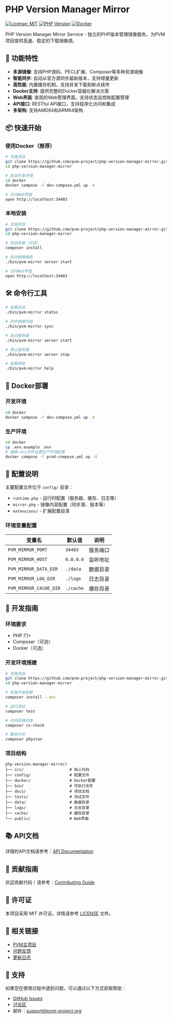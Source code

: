 # PHP Version Manager Mirror

[![License: MIT](https://img.shields.io/badge/License-MIT-yellow.svg)](https://opensource.org/licenses/MIT)
[![PHP Version](https://img.shields.io/badge/PHP-7.1%2B-blue.svg)](https://php.net)
[![Docker](https://img.shields.io/badge/Docker-Ready-blue.svg)](https://docker.com)

PHP Version Manager Mirror Service - 独立的PHP版本管理镜像服务，为PVM项目提供高速、稳定的下载镜像源。

## 🚀 功能特性

- **多源镜像**: 支持PHP源码、PECL扩展、Composer等多种资源镜像
- **智能同步**: 自动从官方源同步最新版本，支持增量更新
- **高性能**: 内置缓存机制，支持并发下载和断点续传
- **Docker支持**: 提供完整的Docker容器化解决方案
- **Web界面**: 直观的Web管理界面，支持状态监控和配置管理
- **API接口**: RESTful API接口，支持程序化访问和集成
- **多架构**: 支持AMD64和ARM64架构

## 📦 快速开始

### 使用Docker（推荐）

```bash
# 克隆项目
git clone https://github.com/pvm-project/php-version-manager-mirror.git
cd php-version-manager-mirror

# 启动开发环境
cd docker
docker compose -f dev-compose.yml up -d

# 访问Web界面
open http://localhost:34403
```

### 本地安装

```bash
# 克隆项目
git clone https://github.com/pvm-project/php-version-manager-mirror.git
cd php-version-manager-mirror

# 安装依赖（可选）
composer install

# 启动镜像服务
./bin/pvm-mirror server start

# 访问Web界面
open http://localhost:34403
```

## 🛠️ 命令行工具

```bash
# 查看状态
./bin/pvm-mirror status

# 同步镜像内容
./bin/pvm-mirror sync

# 启动服务器
./bin/pvm-mirror server start

# 停止服务器
./bin/pvm-mirror server stop

# 查看帮助
./bin/pvm-mirror help
```

## 🐳 Docker部署

### 开发环境

```bash
cd docker
docker compose -f dev-compose.yml up -d
```

### 生产环境

```bash
cd docker
cp .env.example .env
# 编辑.env文件设置生产环境配置
docker compose -f prod-compose.yml up -d
```

## 📖 配置说明

主要配置文件位于 `config/` 目录：

- `runtime.php` - 运行时配置（服务器、缓存、日志等）
- `mirror.php` - 镜像内容配置（同步源、版本等）
- `extensions/` - 扩展配置目录

### 环境变量配置

| 变量名 | 默认值 | 说明 |
|--------|--------|------|
| `PVM_MIRROR_PORT` | `34403` | 服务端口 |
| `PVM_MIRROR_HOST` | `0.0.0.0` | 监听地址 |
| `PVM_MIRROR_DATA_DIR` | `./data` | 数据目录 |
| `PVM_MIRROR_LOG_DIR` | `./logs` | 日志目录 |
| `PVM_MIRROR_CACHE_DIR` | `./cache` | 缓存目录 |

## 🔧 开发指南

### 环境要求

- PHP 7.1+
- Composer（可选）
- Docker（可选）

### 开发环境搭建

```bash
# 克隆项目
git clone https://github.com/pvm-project/php-version-manager-mirror.git
cd php-version-manager-mirror

# 安装开发依赖
composer install --dev

# 运行测试
composer test

# 代码风格检查
composer cs-check

# 静态分析
composer phpstan
```

### 项目结构

```
php-version-manager-mirror/
├── src/                    # 核心代码
├── config/                 # 配置文件
├── docker/                 # Docker配置
├── bin/                    # 可执行文件
├── docs/                   # 项目文档
├── tests/                  # 测试文件
├── data/                   # 数据目录
├── logs/                   # 日志目录
├── cache/                  # 缓存目录
└── public/                 # Web界面
```

## 📚 API文档

详细的API文档请参考：[API Documentation](docs/api.md)

## 🤝 贡献指南

欢迎贡献代码！请参考：[Contributing Guide](docs/contributing.md)

## 📄 许可证

本项目采用 MIT 许可证。详情请参考 [LICENSE](LICENSE) 文件。

## 🔗 相关链接

- [PVM主项目](https://github.com/pvm-project/pvm)
- [问题反馈](https://github.com/pvm-project/php-version-manager-mirror/issues)
- [更新日志](CHANGELOG.md)

## 💬 支持

如果您在使用过程中遇到问题，可以通过以下方式获取帮助：

- [GitHub Issues](https://github.com/pvm-project/php-version-manager-mirror/issues)
- [讨论区](https://github.com/pvm-project/php-version-manager-mirror/discussions)
- 邮件：support@pvm-project.org
